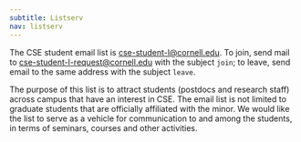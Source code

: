 ```yaml
---
subtitle: Listserv
nav: listserv
---
```


The CSE student email list is <cse-student-l@cornell.edu>.
To join, send mail to <cse-student-l-request@cornell.edu> with
the subject `join`; to leave, send email to the same address with
the subject `leave`.

The purpose of this list is to attract students (postdocs and research
staff) across campus that have an interest in CSE. The email list is
not limited to graduate students that are officially affiliated
with the minor. We would like the list to serve as a vehicle for
communication to and among the students, in terms of seminars, courses
and other activities.
